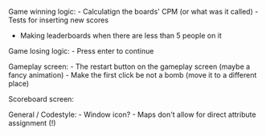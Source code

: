 Game winning logic:
	- Calculatign the boards' CPM (or what was it called)
	- Tests for inserting new scores
  - Making leaderboards when there are less than 5 people on it

Game losing logic:
	- Press enter to continue

Gameplay screen:
	- The restart button on the gameplay screen (maybe a fancy animation)
	- Make the first click be not a bomb (move it to a different place)

Scoreboard screen:

General / Codestyle:
	- Window icon?
	- Maps don't allow for direct attribute assignment (!)
